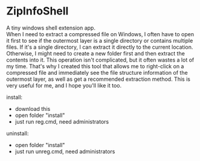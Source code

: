 # ZipInfoShell
  A tiny windows shell extension app.  
  When I need to extract a compressed file on Windows, I often have to open it first to see if the outermost layer is a single directory or contains multiple files. If it's a single directory, I can extract it directly to the current location. Otherwise, I might need to create a new folder first and then extract the contents into it. This operation isn't complicated, but it often wastes a lot of my time. That's why I created this tool that allows me to right-click on a compressed file and immediately see the file structure information of the outermost layer, as well as get a recommended extraction method. This is very useful for me, and I hope you'll like it too.

install:  
- download this
- open folder "install"
- just run reg.cmd, need administrators

uninstall:
- open folder "install"
- just run unreg.cmd, need administrators
